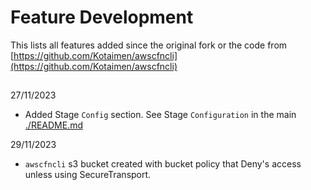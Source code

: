 # Feature Development

This lists all features added since the original fork or the code from [https://github.com/Kotaimen/awscfncli](https://github.com/Kotaimen/awscfncli)

##

27/11/2023
- Added Stage `Config` section. See Stage `Configuration` in the main [./README.md](README.md)


29/11/2023
- `awscfncli` s3 bucket created with bucket policy that Deny's access unless using SecureTransport.